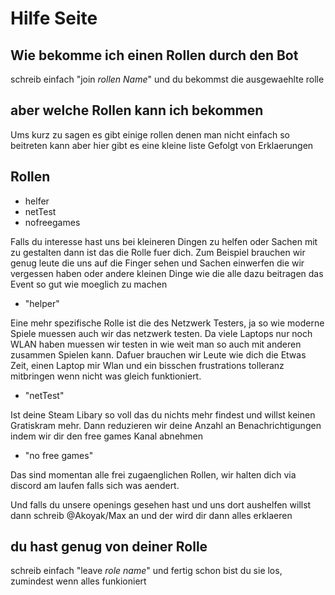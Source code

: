 # Hilfe Seite

## Wie bekomme ich einen Rollen durch den Bot

schreib einfach "join *rollen Name*" und du bekommst die ausgewaehlte rolle

## aber welche Rollen kann ich bekommen

Ums kurz zu sagen es gibt einige rollen denen man nicht einfach so beitreten kann aber hier gibt es eine kleine liste Gefolgt von Erklaerungen

Rollen
------
- helfer
- netTest
- nofreegames

Falls du interesse hast uns bei kleineren Dingen zu helfen oder Sachen mit zu gestalten dann ist das die Rolle fuer dich.
Zum Beispiel brauchen wir genug leute die uns auf die Finger sehen und Sachen einwerfen die wir vergessen haben oder andere kleinen Dinge wie die alle dazu beitragen das Event so gut wie moeglich zu machen
- "helper"

Eine mehr spezifische Rolle ist die des Netzwerk Testers, ja so wie moderne Spiele muessen auch wir das netzwerk testen. Da viele Laptops nur noch WLAN haben muessen wir testen in wie weit man so auch mit anderen zusammen Spielen kann. Dafuer brauchen wir Leute wie dich die Etwas Zeit, einen Laptop mir Wlan und ein bisschen frustrations tolleranz mitbringen wenn nicht was gleich funktioniert.
- "netTest"

Ist deine Steam Libary so voll das du nichts mehr findest und willst keinen Gratiskram mehr. Dann reduzieren wir deine Anzahl an Benachrichtigungen indem wir dir den free games Kanal abnehmen
- "no free games"

Das sind momentan alle frei zugaenglichen Rollen, wir halten dich via discord am laufen falls sich was aendert.

Und falls du unsere openings gesehen hast und uns dort aushelfen willst dann schreib @Akoyak/Max an und der wird dir dann alles erklaeren

## du hast genug von deiner Rolle

schreib einfach "leave *role name*" und fertig schon bist du sie los, zumindest wenn alles funkioniert